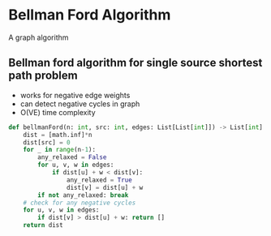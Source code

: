 # Bellman Ford Algorithm

A graph algorithm

## Bellman ford algorithm for single source shortest path problem

- works for negative edge weights
- can detect negative cycles in graph
- O(VE) time complexity

```py
def bellmanFord(n: int, src: int, edges: List[List[int]]) -> List[int]:
    dist = [math.inf]*n
    dist[src] = 0
    for _ in range(n-1):
        any_relaxed = False
        for u, v, w in edges:
            if dist[u] + w < dist[v]:
                any_relaxed = True
                dist[v] = dist[u] + w
        if not any_relaxed: break
    # check for any negative cycles
    for u, v, w in edges:
        if dist[v] > dist[u] + w: return []
    return dist
```